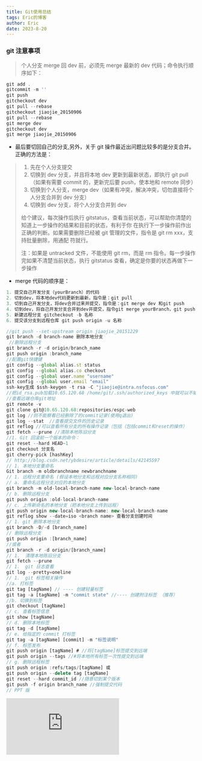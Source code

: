 ```yaml
---
title: Git使用总结
tags: Eric的博客
author: Eric
date: 2023-8-20
---
```


### git 注意事项

> 个人分支 merge 回 dev 前，必须先 merge 最新的 dev 代码；命令执行顺序如下：

```js
git add .
gitcommit -m ''
git push
gitcheckout dev
git pull --rebase
gitcheckout jiaojie_20150906
git pull --rebase
git merge dev
gitcheckout dev
git merge jiaojie_20150906
```

- 最后要切回自己的分支,另外，关于 git 操作最近出问题比较多的是分支合并。正确的方法是：

> 1. 先在个人分支提交
> 2. 切换到 dev 分支，并且将本地 dev 更新到最新状态，即执行 git pull（如果有需要 commit 的，更新完后要 push，使本地和 remote 同步）
> 3. 切换到个人分支，merge dev（如果有冲突，解决冲突，切勿直接将个人分支合并到 dev 分支）
> 4. 切换到 dev 分支，将个人分支合并到 dev
>
> 给个建议，每次操作后执行 gitstatus，查看当前状态，可以帮助你清楚的知道上一步操作的结果和目前的状态，有利于你 在执行下一步操作前作出正确的判断。如果需要删除已经被 git 管理的文件，指令是 git rm xxx，支持批量删除，用通配 符就行。
>
> 注：如果是 untracked 文件，不能使用 git rm，而是 rm 指令。每一步操作完如果不清楚当前状态，执行 gitstatus 查看，确定是你要的状态再做下一步操作

- merge 代码的顺序是：

```js
1. 提交自己开发分支（yourBranch）的代码
2. 切到dev，将本地dev代码更新到最新，指令是：git pull
3. 切到自己开发分支，将dev合并过来并提交，指令是：git merge dev 和git push
4. 切到dev，将自己开发分支合并到dev并提交，指令git merge yourBranch，git push
5. 新建远程分支 gitcheckout -b 名称
6. 提交该分支到远程仓库 git push origin -u 名称
```

```js
//git push --set-upstream origin jiaojie_20151229
git branch -d branch-name 删除本地分支
 //删除远程分支
git branch -r -d origin/branch_name
git push origin :branch_name
//配置git快捷键
git config --global alias.st status
git config --global alias.co checkout
git config --global user.name "username"
git config --global user.email "email"
ssh-key生成 $ssh-keygen -t rsa -C "jiaojie@intra.nsfocus.com"
//把id_rsa.pub加载10.65.120.68 /home/git/.ssh/authorized_keys 中就可以不输入密码了
//查看远端仓库git地址
git remote -v
git clone git@10.65.120.68:repositories/espc-web
git log //则不能察看已经删除了的commit记录(使用q退出)
git log --stat  //查看提交文件的历史记录
git reflog //可以查看所有分支的所有操作记录（包括（包括commit和reset的操作）
git fetch --prune //清除本地陈旧分支
//1. Git 回滚前一个版本的命令：
git reset --hard HEAD~1
git checkout 分支名
git cherry-pick [hashKey]
// http://blog.csdn.net/ybdesire/article/details/42145597
// 1. 本地分支重命名
Git branch -m oldbranchname newbranchname
// 1. 远程分支重命名 (假设本地分支和远程对应分支名称相同)
// a. 重命名远程分支对应的本地分支
git branch -m old-local-branch-name new-local-branch-name
// b. 删除远程分支
git push origin :old-local-branch-name
// c. 上传新命名的本地分支（把本地分支上传到远程）
git push origin new-local-branch-name: new-local-branch-name
git reflog show --date=iso <branch name> 查看分支创建时间
// 1. git 删除本地分支
git branch -D/-d [branch_name]
// 删除远程分支
git push origin :[branch_name]
//或者
git branch -r -d origin/[branch_name]
// 1.  清理本地陈旧分支
git fetch --prune
// 1.  git 日志查看
git log --pretty=oneline
// 1.  git 标签相关操作
//a. 打标签
git tag [tagName] // ---- 创建轻量标签
git tag -a [tagName] -m "commit state" //---- 创建附注标签 （推荐）
//b. 切换到标签
git checkout [tagName]
// c. 查看标签信息
git show [tagName]
// d. 删除本地标签
git tag -d [tagName]
// e. 给指定的 commit 打标签
git tag -a [tagName] [commit] -m "标签说明"
// f. 标签发布
git push origin [tagName] # //将[tagName]标签提交到远端
git push origin --tags //#将本地所有标签一次性提交到远端
// g. 删除远程标签
git push origin :refs/tags/[tagName] 或
git push origin --delete tag [tagName]
git reset --hard commit_id //随意切到某个版本
git push -f origin branch_name //强制提交代码
// PPT 版
```

![参考文献](https://github.com/xirong/my-git/blob/master/useful-git-command.md)
